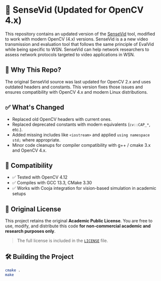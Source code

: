 # 🎥 SenseVid (Updated for OpenCV 4.x)

This repository contains an updated version of the [SenseVid](http://w3.cran.univ-lorraine.fr/perso/moufida.maimour/SenseVid/sensevid.html) tool, modified to work with modern OpenCV (4.x) versions. SenseVid is a a new video transmission and evaluation tool that follows the same principle of EvalVid while being specific to WSN. SenseVid can help network researchers to assess network protocols targeted to video applications in WSN.

## 📌 Why This Repo?

The original SenseVid source was last updated for OpenCV 2.x and uses outdated headers and constants. This version fixes those issues and ensures compatibility with OpenCV 4.x and modern Linux distributions.

## ✅ What's Changed

- Replaced old OpenCV headers with current ones.
- Replaced deprecated constants with modern equivalents (`cv::CAP_*`, etc.).
- Added missing includes like `<iostream>` and applied `using namespace std;` where appropriate.
- Minor code cleanups for compiler compatibility with g++ / cmake 3.x and OpenCV 4.x.

## 🧪 Compatibility

- ✅ Tested with OpenCV 4.12
- ✅ Compiles with GCC 13.3, CMake 3.30
- ✅ Works with Cooja integration for vision-based simulation in academic setups

## 📁 Original License

This project retains the original **Academic Public License**. You are free to use, modify, and distribute this code **for non-commercial academic and research purposes only**.

> The full license is included in the [`LICENSE`](./LICENSE_SENSEVID) file.

## 🛠️ Building the Project

```bash
cmake .
make
```
